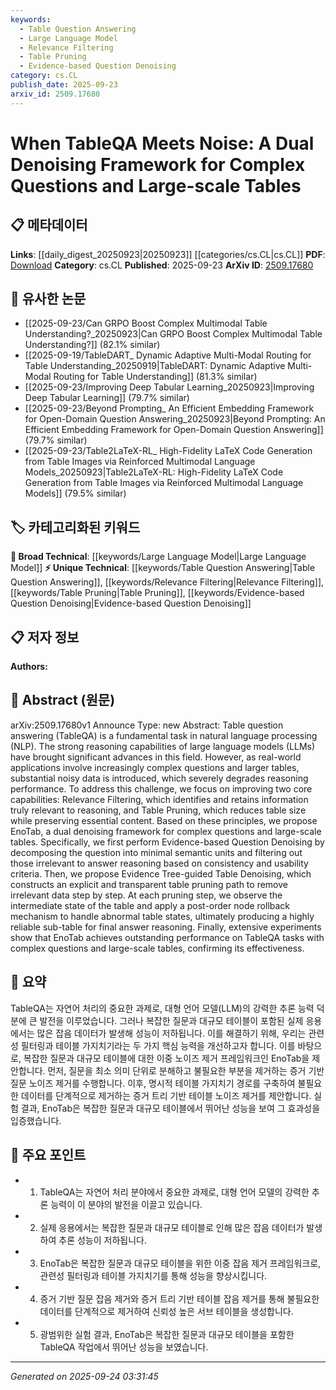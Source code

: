 ```yaml
---
keywords:
  - Table Question Answering
  - Large Language Model
  - Relevance Filtering
  - Table Pruning
  - Evidence-based Question Denoising
category: cs.CL
publish_date: 2025-09-23
arxiv_id: 2509.17680
---
```


<!-- KEYWORD_LINKING_METADATA:
{
  "processed_timestamp": "2025-09-24T03:31:45.399130",
  "vocabulary_version": "1.0",
  "selected_keywords": [
    "Table Question Answering",
    "Large Language Model",
    "Relevance Filtering",
    "Table Pruning",
    "Evidence-based Question Denoising"
  ],
  "rejected_keywords": [],
  "similarity_scores": {
    "Table Question Answering": 0.78,
    "Large Language Model": 0.8,
    "Relevance Filtering": 0.75,
    "Table Pruning": 0.77,
    "Evidence-based Question Denoising": 0.74
  },
  "extraction_method": "AI_prompt_based",
  "budget_applied": true,
  "candidates_json": {
    "candidates": [
      {
        "surface": "Table Question Answering",
        "canonical": "Table Question Answering",
        "aliases": [
          "TableQA"
        ],
        "category": "unique_technical",
        "rationale": "Table Question Answering is a specific task in NLP that involves reasoning over structured data, which is central to the paper's contributions.",
        "novelty_score": 0.75,
        "connectivity_score": 0.65,
        "specificity_score": 0.85,
        "link_intent_score": 0.78
      },
      {
        "surface": "Large Language Models",
        "canonical": "Large Language Model",
        "aliases": [
          "LLMs"
        ],
        "category": "broad_technical",
        "rationale": "Large Language Models are crucial for reasoning capabilities, which are a key focus of the paper.",
        "novelty_score": 0.45,
        "connectivity_score": 0.88,
        "specificity_score": 0.7,
        "link_intent_score": 0.8
      },
      {
        "surface": "Relevance Filtering",
        "canonical": "Relevance Filtering",
        "aliases": [],
        "category": "unique_technical",
        "rationale": "Relevance Filtering is a novel approach introduced in the paper to improve reasoning by identifying essential information.",
        "novelty_score": 0.68,
        "connectivity_score": 0.6,
        "specificity_score": 0.82,
        "link_intent_score": 0.75
      },
      {
        "surface": "Table Pruning",
        "canonical": "Table Pruning",
        "aliases": [],
        "category": "unique_technical",
        "rationale": "Table Pruning is a specific method proposed to manage large-scale tables, enhancing the paper's contribution to TableQA.",
        "novelty_score": 0.7,
        "connectivity_score": 0.62,
        "specificity_score": 0.8,
        "link_intent_score": 0.77
      },
      {
        "surface": "Evidence-based Question Denoising",
        "canonical": "Evidence-based Question Denoising",
        "aliases": [],
        "category": "unique_technical",
        "rationale": "This technique is a key innovation of the paper, focusing on decomposing and filtering questions for better reasoning.",
        "novelty_score": 0.72,
        "connectivity_score": 0.58,
        "specificity_score": 0.83,
        "link_intent_score": 0.74
      }
    ],
    "ban_list_suggestions": [
      "method",
      "experiment",
      "performance",
      "framework",
      "approach"
    ]
  },
  "decisions": [
    {
      "candidate_surface": "Table Question Answering",
      "resolved_canonical": "Table Question Answering",
      "decision": "linked",
      "scores": {
        "novelty": 0.75,
        "connectivity": 0.65,
        "specificity": 0.85,
        "link_intent": 0.78
      }
    },
    {
      "candidate_surface": "Large Language Models",
      "resolved_canonical": "Large Language Model",
      "decision": "linked",
      "scores": {
        "novelty": 0.45,
        "connectivity": 0.88,
        "specificity": 0.7,
        "link_intent": 0.8
      }
    },
    {
      "candidate_surface": "Relevance Filtering",
      "resolved_canonical": "Relevance Filtering",
      "decision": "linked",
      "scores": {
        "novelty": 0.68,
        "connectivity": 0.6,
        "specificity": 0.82,
        "link_intent": 0.75
      }
    },
    {
      "candidate_surface": "Table Pruning",
      "resolved_canonical": "Table Pruning",
      "decision": "linked",
      "scores": {
        "novelty": 0.7,
        "connectivity": 0.62,
        "specificity": 0.8,
        "link_intent": 0.77
      }
    },
    {
      "candidate_surface": "Evidence-based Question Denoising",
      "resolved_canonical": "Evidence-based Question Denoising",
      "decision": "linked",
      "scores": {
        "novelty": 0.72,
        "connectivity": 0.58,
        "specificity": 0.83,
        "link_intent": 0.74
      }
    }
  ]
}
-->

# When TableQA Meets Noise: A Dual Denoising Framework for Complex Questions and Large-scale Tables

## 📋 메타데이터

**Links**: [[daily_digest_20250923|20250923]] [[categories/cs.CL|cs.CL]]
**PDF**: [Download](https://arxiv.org/pdf/2509.17680.pdf)
**Category**: cs.CL
**Published**: 2025-09-23
**ArXiv ID**: [2509.17680](https://arxiv.org/abs/2509.17680)

## 🔗 유사한 논문
- [[2025-09-23/Can GRPO Boost Complex Multimodal Table Understanding?_20250923|Can GRPO Boost Complex Multimodal Table Understanding?]] (82.1% similar)
- [[2025-09-19/TableDART_ Dynamic Adaptive Multi-Modal Routing for Table Understanding_20250919|TableDART: Dynamic Adaptive Multi-Modal Routing for Table Understanding]] (81.3% similar)
- [[2025-09-23/Improving Deep Tabular Learning_20250923|Improving Deep Tabular Learning]] (79.7% similar)
- [[2025-09-23/Beyond Prompting_ An Efficient Embedding Framework for Open-Domain Question Answering_20250923|Beyond Prompting: An Efficient Embedding Framework for Open-Domain Question Answering]] (79.7% similar)
- [[2025-09-23/Table2LaTeX-RL_ High-Fidelity LaTeX Code Generation from Table Images via Reinforced Multimodal Language Models_20250923|Table2LaTeX-RL: High-Fidelity LaTeX Code Generation from Table Images via Reinforced Multimodal Language Models]] (79.5% similar)

## 🏷️ 카테고리화된 키워드
**🧠 Broad Technical**: [[keywords/Large Language Model|Large Language Model]]
**⚡ Unique Technical**: [[keywords/Table Question Answering|Table Question Answering]], [[keywords/Relevance Filtering|Relevance Filtering]], [[keywords/Table Pruning|Table Pruning]], [[keywords/Evidence-based Question Denoising|Evidence-based Question Denoising]]

## 📋 저자 정보

**Authors:** 

## 📄 Abstract (원문)

arXiv:2509.17680v1 Announce Type: new 
Abstract: Table question answering (TableQA) is a fundamental task in natural language processing (NLP). The strong reasoning capabilities of large language models (LLMs) have brought significant advances in this field. However, as real-world applications involve increasingly complex questions and larger tables, substantial noisy data is introduced, which severely degrades reasoning performance. To address this challenge, we focus on improving two core capabilities: Relevance Filtering, which identifies and retains information truly relevant to reasoning, and Table Pruning, which reduces table size while preserving essential content. Based on these principles, we propose EnoTab, a dual denoising framework for complex questions and large-scale tables. Specifically, we first perform Evidence-based Question Denoising by decomposing the question into minimal semantic units and filtering out those irrelevant to answer reasoning based on consistency and usability criteria. Then, we propose Evidence Tree-guided Table Denoising, which constructs an explicit and transparent table pruning path to remove irrelevant data step by step. At each pruning step, we observe the intermediate state of the table and apply a post-order node rollback mechanism to handle abnormal table states, ultimately producing a highly reliable sub-table for final answer reasoning. Finally, extensive experiments show that EnoTab achieves outstanding performance on TableQA tasks with complex questions and large-scale tables, confirming its effectiveness.

## 📝 요약

TableQA는 자연어 처리의 중요한 과제로, 대형 언어 모델(LLM)의 강력한 추론 능력 덕분에 큰 발전을 이루었습니다. 그러나 복잡한 질문과 대규모 테이블이 포함된 실제 응용에서는 많은 잡음 데이터가 발생해 성능이 저하됩니다. 이를 해결하기 위해, 우리는 관련성 필터링과 테이블 가지치기라는 두 가지 핵심 능력을 개선하고자 합니다. 이를 바탕으로, 복잡한 질문과 대규모 테이블에 대한 이중 노이즈 제거 프레임워크인 EnoTab을 제안합니다. 먼저, 질문을 최소 의미 단위로 분해하고 불필요한 부분을 제거하는 증거 기반 질문 노이즈 제거를 수행합니다. 이후, 명시적 테이블 가지치기 경로를 구축하여 불필요한 데이터를 단계적으로 제거하는 증거 트리 기반 테이블 노이즈 제거를 제안합니다. 실험 결과, EnoTab은 복잡한 질문과 대규모 테이블에서 뛰어난 성능을 보여 그 효과성을 입증했습니다.

## 🎯 주요 포인트

- 1. TableQA는 자연어 처리 분야에서 중요한 과제로, 대형 언어 모델의 강력한 추론 능력이 이 분야의 발전을 이끌고 있습니다.
- 2. 실제 응용에서는 복잡한 질문과 대규모 테이블로 인해 많은 잡음 데이터가 발생하여 추론 성능이 저하됩니다.
- 3. EnoTab은 복잡한 질문과 대규모 테이블을 위한 이중 잡음 제거 프레임워크로, 관련성 필터링과 테이블 가지치기를 통해 성능을 향상시킵니다.
- 4. 증거 기반 질문 잡음 제거와 증거 트리 기반 테이블 잡음 제거를 통해 불필요한 데이터를 단계적으로 제거하여 신뢰성 높은 서브 테이블을 생성합니다.
- 5. 광범위한 실험 결과, EnoTab은 복잡한 질문과 대규모 테이블을 포함한 TableQA 작업에서 뛰어난 성능을 보였습니다.


---

*Generated on 2025-09-24 03:31:45*